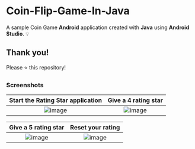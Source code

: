 # Coin-Flip-Game-In-Java

A sample Coin Game **Android** application created with **Java** using **Android Studio**. 💡

## Thank you!
Please ⭐️ this repository!

### Screenshots
Start the Rating Star application | Give a 4 rating star
:------------------:|:------------------------:
![image](https://user-images.githubusercontent.com/67371383/196048919-0e103eea-0f3f-43bc-a182-50213e91538e.png)| ![image](https://user-images.githubusercontent.com/67371383/196048934-5d8966fc-6e9c-4211-8540-5034352e9b09.png) |!

Give a 5 rating star| Reset your rating
:------------------:|:------------------------:
![image](https://user-images.githubusercontent.com/67371383/196049181-ab1e56fd-a010-46e1-a6f0-80f592dc8631.png) | ![image](https://user-images.githubusercontent.com/67371383/196049272-45404dc5-d6b1-4218-b4b3-da8d3aa3dca0.png) |!
